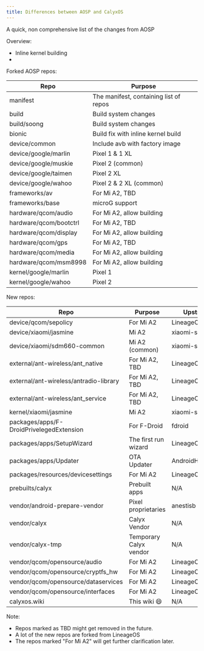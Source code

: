 ```yaml
---
title: Differences between AOSP and CalyxOS
---
```

A quick, non comprehensive list of the changes from AOSP

Overview:
* Inline kernel building
*

Forked AOSP repos:

| Repo | Purpose |
|-|-|
| manifest | The manifest, containing list of repos |
| build | Build system changes |
| build/soong | Build system changes |
| bionic | Build fix with inline kernel build |
| device/common | Include avb with factory image |
| device/google/marlin | Pixel 1 & 1 XL |
| device/google/muskie | Pixel 2 (common) |
| device/google/taimen | Pixel 2 XL |
| device/google/wahoo | Pixel 2 & 2 XL (common) |
| frameworks/av | For Mi A2, TBD |
| frameworks/base | microG support |
| hardware/qcom/audio | For Mi A2, allow building |
| hardware/qcom/bootctrl | For Mi A2, TBD |
| hardware/qcom/display | For Mi A2, allow building |
| hardware/qcom/gps | For Mi A2, TBD |
| hardware/qcom/media | For Mi A2, allow building |
| hardware/qcom/msm8998 | For Mi A2, allow building |
| kernel/google/marlin | Pixel 1 |
| kernel/google/wahoo | Pixel 2 |

New repos:

| Repo | Purpose | Upstream |
|-|-|-|
| device/qcom/sepolicy | For Mi A2 | LineageOS |
| device/xiaomi/jasmine  | Mi A2 | xiaomi-sdm660 |
| device/xiaomi/sdm660-common | Mi A2 (common) | xiaomi-sdm660 |
| external/ant-wireless/ant_native | For Mi A2, TBD | LineageOS |
| external/ant-wireless/antradio-library | For Mi A2, TBD | LineageOS |
| external/ant-wireless/ant_service | For Mi A2, TBD | LineageOS |
| kernel/xiaomi/jasmine | Mi A2 | xiaomi-sdm660 |
| packages/apps/F-DroidPrivelegedExtension | For F-Droid | fdroid |
| packages/apps/SetupWizard | The first run wizard | LineageOS |
| packages/apps/Updater | OTA Updater | AndroidHardening |
| packages/resources/devicesettings | For Mi A2 | LineageOS |
| prebuilts/calyx | Prebuilt apps | N/A |
| vendor/android-prepare-vendor | Pixel proprietaries | anestisb
| vendor/calyx | Calyx Vendor | N/A |
| vendor/calyx-tmp | Temporary Calyx vendor | N/A |
| vendor/qcom/opensource/audio | For Mi A2 | LineageOS |
| vendor/qcom/opensource/cryptfs_hw | For Mi A2 | LineageOS |
| vendor/qcom/opensource/dataservices | For Mi A2 | LineageOS |
| vendor/qcom/opensource/interfaces | For Mi A2 | LineageOS |
| calyxos.wiki | This wiki :smile:  | N/A |

Note:
* Repos marked as TBD might get removed in the future.
* A lot of the new repos are forked from LineageOS
* The repos marked "For Mi A2" will get further clarification later.
